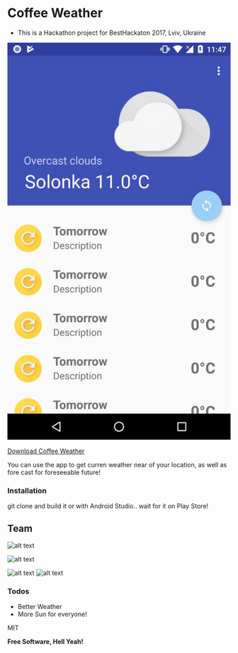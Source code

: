 
 
 
 
# Coffee Weather 

 - This is a Hackathon project for BestHackaton 2017, Lviv, Ukraine
 
![alt text](screen.jpg)
  
[Download Coffee Weather](CoffeeWeather.apk)

You can use the app to get curren weather near of your location, as well as fore cast for foreseeable future!

### Installation
git clone and build it or with Android Studio.. wait for it on Play Store!

## Team

 ![alt text](https://avatars1.githubusercontent.com/u/17787375?v=4&s=60)
 
![alt text](https://lh5.googleusercontent.com/-bw0_I83PO3g/AAAAAAAAAAI/AAAAAAAAB4E/muN96M_Gpfs/photo.jpg?sz=48)
 

  ![alt text](https://avatars0.githubusercontent.com/u/23013525?v=4&s=60)
   ![alt text](https://avatars3.githubusercontent.com/u/23003411?v=4&s=400)
  


 


### Todos

 - Better Weather
 - More Sun for everyone!
 

MIT


**Free Software, Hell Yeah!**

[//]: # (These are reference links used in the body of this note and get stripped out when the markdown processor does its job. There is no need to format nicely because it shouldn't be seen. Thanks SO - http://stackoverflow.com/questions/4823468/store-comments-in-markdown-syntax)


